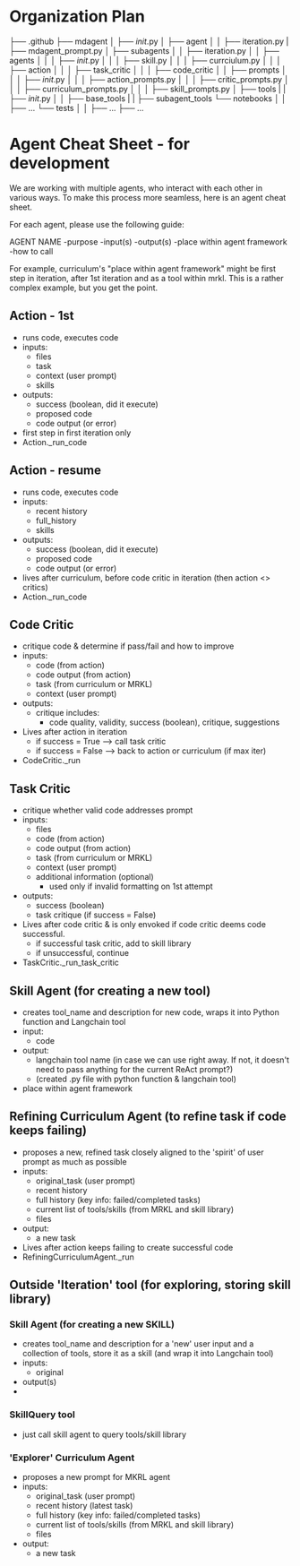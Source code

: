 # Organization Plan
├── .github
├── mdagent
│   ├── _init_.py
│   ├── agent
│   │   ├── iteration.py
|   ├── mdagent_prompt.py
│   ├── subagents
│   │   ├── iteration.py
│   │   ├── agents
│   │   │   ├── _init_.py
│   │   │   ├── skill.py
│   │   │   ├── currciulum.py
│   │   │   ├── action
│   │   │   ├── task_critic
│   │   │   ├── code_critic
│   │   ├── prompts
│   │   │   ├── _init_.py
│   │   │   ├── action_prompts.py
│   │   │   ├── critic_prompts.py
│   │   │   ├── curriculum_prompts.py
│   │   │   ├── skill_prompts.py
│   ├── tools
|   |   ├── _init_.py
│   │   ├── base_tools
|   |   ├── subagent_tools
└── notebooks
│   │   ├── ...
└── tests
│   │   ├── ...
├── ...


# Agent Cheat Sheet - for development

We are working with multiple agents, who interact with each other in various ways. To make this process more seamless, here is an agent cheat sheet.

For each agent, please use the following guide:

AGENT NAME
-purpose
-input(s)
-output(s)
-place within agent framework
-how to call

For example, curriculum's "place within agent framework" might be first step in iteration, after 1st iteration and as a tool within mrkl. This is a rather complex example, but you get the point.

## Action - 1st
- runs code, executes code
- inputs:
    - files
    - task
    - context (user prompt)
    - skills
- outputs:
    - success (boolean, did it execute)
    - proposed code
    - code output (or error)
- first step in first iteration only
- Action._run_code

## Action - resume
- runs code, executes code
- inputs:
    - recent history
    - full_history
    - skills
- outputs:
    - success (boolean, did it execute)
    - proposed code
    - code output (or error)
- lives after curriculum, before code critic in iteration (then action <> critics)
- Action._run_code

## Code Critic
- critique code & determine if pass/fail and how to improve
- inputs:
    - code (from action)
    - code output (from action)
    - task (from curriculum or MRKL)
    - context (user prompt)
- outputs:
    - critique includes:
        - code quality, validity, success (boolean), critique, suggestions
- Lives after action in iteration
    - if success = True --> call task critic
    - if success = False --> back to action or curriculum (if max iter)
- CodeCritic._run

## Task Critic
- critique whether valid code addresses prompt
- inputs:
    - files
    - code (from action)
    - code output (from action)
    - task (from curriculum or MRKL)
    - context (user prompt)
    - additional information (optional)
        - used only if invalid formatting on 1st attempt
- outputs:
    - success (boolean)
    - task critique (if success = False)
- Lives after code critic & is only envoked if code critic deems code successful.
    - if successful task critic, add to skill library
    - if unsuccessful, continue
- TaskCritic._run_task_critic

## Skill Agent (for creating a new tool)
- creates tool_name and description for new code, wraps it into Python function and Langchain tool
- input:
    - code
- output:
    - langchain tool name (in case we can use right away. If not, it doesn't need to pass anything for the current ReAct prompt?)
    - (created .py file with python function & langchain tool)
- place within agent framework

## Refining Curriculum Agent (to refine task if code keeps failing)
- proposes a new, refined task closely aligned to the 'spirit' of user prompt as much as possible
- inputs:
    - original_task (user prompt)
    - recent history
    - full history (key info: failed/completed tasks)
    - current list of tools/skills (from MRKL and skill library)
    - files
- output:
    - a new task
- Lives after action keeps failing to create successful code
- RefiningCurriculumAgent._run


## Outside 'Iteration' tool (for exploring, storing skill library)

### Skill Agent (for creating a new SKILL)
- creates tool_name and description for a 'new' user input and a collection of tools, store it as a skill (and wrap it into Langchain tool)
- inputs:
    - original
- output(s)
-

### SkillQuery tool
- just call skill agent to query tools/skill library

### 'Explorer' Curriculum Agent
- proposes a new prompt for MKRL agent
- inputs:
    - original_task (user prompt)
    - recent history (latest task)
    - full history (key info: failed/completed tasks)
    - current list of tools/skills (from MRKL and skill library)
    - files
- output:
    - a new task
